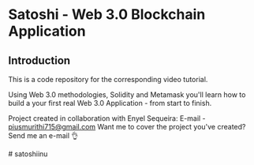 # Satoshi - Web 3.0 Blockchain Application

## Introduction
This is a code repository for the corresponding video tutorial.

Using Web 3.0 methodologies, Solidity and Metamask you'll learn how to build a your first real Web 3.0 Application - from start to finish.

Project created in collaboration with Enyel Sequeira: 
E-mail - piusmurithi715@gmail.com
Want me to cover the project you've created? Send me an e-mail 👌

#   s a t o s h i i n u  
 
